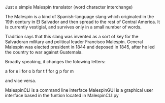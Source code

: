 Just a simple Malespín translator (word character interchange)

The Malespín is a kind of Spanish-language slang which originated in the 19th
century in El Salvador and then spread to the rest of Central America. It is
currently vestigial, and survives only in a small number of words.

Tradition says that this slang was invented as a sort of key for the Salvadoran
military and political leader Francisco Malespín. General Malespin was elected
president in 1844 and deposed in 1845, after he led the country to war against
Guatemala.

Broadly speaking, it changes the folowing letters:

a for e
i for o
b for t
f for g
p for m

and vice versa.

MalespinCLI is a command line interface
MalespinGUI is a graphical user interface based in the funtion located in MalespinCLI.py
